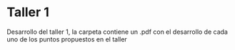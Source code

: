 # Taller 1
Desarrollo del taller 1, la carpeta contiene un .pdf con el desarrollo de cada uno de los puntos propuestos en el taller
